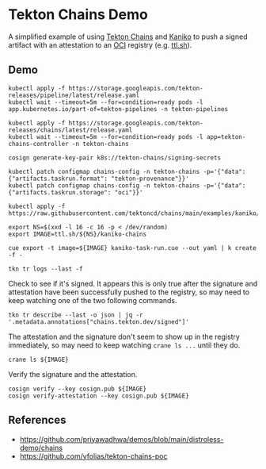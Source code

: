 # Tekton Chains Demo
A simplified example of using [Tekton Chains](https://github.com/tektoncd/chains) and
[Kaniko](https://github.com/GoogleContainerTools/kaniko) to push a signed artifact with an attestation
to an [OCI](https://opencontainers.org) registry (e.g. [ttl.sh](https://ttl.sh)).

## Demo
```
kubectl apply -f https://storage.googleapis.com/tekton-releases/pipeline/latest/release.yaml
kubectl wait --timeout=5m --for=condition=ready pods -l app.kubernetes.io/part-of=tekton-pipelines -n tekton-pipelines

kubectl apply -f https://storage.googleapis.com/tekton-releases/chains/latest/release.yaml
kubectl wait --timeout=5m --for=condition=ready pods -l app=tekton-chains-controller -n tekton-chains

cosign generate-key-pair k8s://tekton-chains/signing-secrets

kubectl patch configmap chains-config -n tekton-chains -p='{"data":{"artifacts.taskrun.format": "tekton-provenance"}}'
kubectl patch configmap chains-config -n tekton-chains -p='{"data":{"artifacts.taskrun.storage": "oci"}}'

kubectl apply -f https://raw.githubusercontent.com/tektoncd/chains/main/examples/kaniko/kaniko.yaml

export NS=$(xxd -l 16 -c 16 -p < /dev/random)
export IMAGE=ttl.sh/${NS}/kaniko-chains

cue export -t image=${IMAGE} kaniko-task-run.cue --out yaml | k create -f -

tkn tr logs --last -f
```

Check to see if it's signed. It appears this is only true after the signature and attestation have
been successfully pushed to the registry, so may need to keep watching one of the two following commands.
```
tkn tr describe --last -o json | jq -r '.metadata.annotations["chains.tekton.dev/signed"]'
```

The attestation and the signature don't seem to show up in the registry immediately, so may need to keep watching
`crane ls ...` until they do.
```
crane ls ${IMAGE}
```

Verify the signature and the attestation.
```
cosign verify --key cosign.pub ${IMAGE}
cosign verify-attestation --key cosign.pub ${IMAGE}
```

## References
* https://github.com/priyawadhwa/demos/blob/main/distroless-demo/chains
* https://github.com/yfolias/tekton-chains-poc
